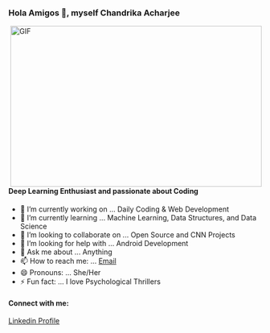### Hola Amigos 👋, myself Chandrika Acharjee
<img align="right" alt="GIF" src="https://1.bp.blogspot.com/-ihR_1GurbSQ/X-7svZfVGLI/AAAAAAAAAWU/Y5uOHb3OsoIi2eMxwnzMfbJ3bDjbgv9tgCLcBGAsYHQ/s480/deskworking.gif" width="500" height="320" />

#### Deep Learning Enthusiast and passionate about Coding

- 🔭 I’m currently working on ... Daily Coding & Web Development
- 🌱 I’m currently learning ... Machine Learning, Data Structures, and Data Science
- 👯 I’m looking to collaborate on ... Open Source and CNN Projects
- 🤔 I’m looking for help with ... Android Development
- 💬 Ask me about ... Anything
- 📫 How to reach me: ... [Email](acharjeechandrika372@gmail.com)
- 😄 Pronouns: ... She/Her
- ⚡ Fun fact: ... I love Psychological Thrillers

#### Connect with me:
[Linkedin Profile](https://www.linkedin.com/in/chandrika-acharjee-2563a41ab)
